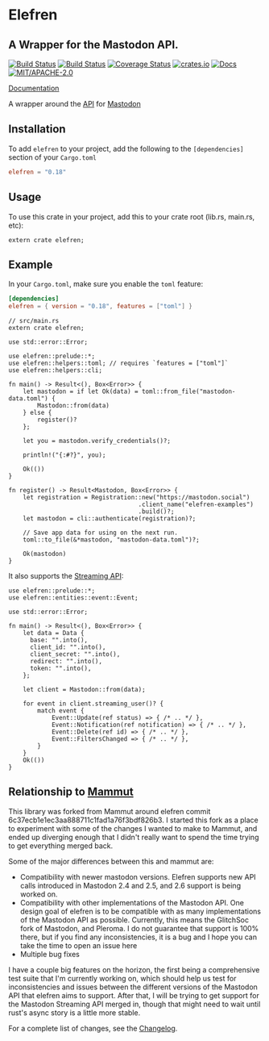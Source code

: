 # Elefren

## A Wrapper for the Mastodon API.

[![Build Status](https://travis-ci.org/pwoolcoc/elefren.svg?branch=master)](https://travis-ci.org/pwoolcoc/elefren)
[![Build Status](https://ci.appveyor.com/api/projects/status/qeigk3nmmps52wxv?svg=true)](https://ci.appveyor.com/project/pwoolcoc/elefren)
[![Coverage Status](https://coveralls.io/repos/github/pwoolcoc/elefren/badge.svg?branch=master&service=github)](https://coveralls.io/github/pwoolcoc/elefren?branch=master)
[![crates.io](https://img.shields.io/crates/v/elefren.svg)](https://crates.io/crates/elefren)
[![Docs](https://docs.rs/elefren/badge.svg)](https://docs.rs/elefren)
[![MIT/APACHE-2.0](https://img.shields.io/crates/l/elefren.svg)](https://crates.io/crates/elefren)

[Documentation](https://docs.rs/elefren/)

A wrapper around the [API](https://github.com/tootsuite/documentation/blob/master/docs/Using-the-API/API.md#tag) for [Mastodon](https://mastodon.social/)

## Installation

To add `elefren` to your project, add the following to the
`[dependencies]` section of your `Cargo.toml`

```toml
elefren = "0.18"
```

## Usage

To use this crate in your project, add this to your crate root (lib.rs, main.rs, etc):

```rust,ignore
extern crate elefren;
```

## Example

In your `Cargo.toml`, make sure you enable the `toml` feature:

```toml
[dependencies]
elefren = { version = "0.18", features = ["toml"] }
```

```rust,no_run
// src/main.rs
extern crate elefren;

use std::error::Error;

use elefren::prelude::*;
use elefren::helpers::toml; // requires `features = ["toml"]`
use elefren::helpers::cli;

fn main() -> Result<(), Box<Error>> {
    let mastodon = if let Ok(data) = toml::from_file("mastodon-data.toml") {
        Mastodon::from(data)
    } else {
        register()?
    };

    let you = mastodon.verify_credentials()?;

    println!("{:#?}", you);

    Ok(())
}

fn register() -> Result<Mastodon, Box<Error>> {
    let registration = Registration::new("https://mastodon.social")
                                    .client_name("elefren-examples")
                                    .build()?;
    let mastodon = cli::authenticate(registration)?;

    // Save app data for using on the next run.
    toml::to_file(&*mastodon, "mastodon-data.toml")?;

    Ok(mastodon)
}
```

It also supports the [Streaming API](https://docs.joinmastodon.org/api/streaming):

```no_run
use elefren::prelude::*;
use elefren::entities::event::Event;

use std::error::Error;

fn main() -> Result<(), Box<Error>> {
    let data = Data {
      base: "".into(),
      client_id: "".into(),
      client_secret: "".into(),
      redirect: "".into(),
      token: "".into(),
    };

    let client = Mastodon::from(data);

    for event in client.streaming_user()? {
        match event {
            Event::Update(ref status) => { /* .. */ },
            Event::Notification(ref notification) => { /* .. */ },
            Event::Delete(ref id) => { /* .. */ },
            Event::FiltersChanged => { /* .. */ },
        }
    }
    Ok(())
}
```

## Relationship to [Mammut](https://github.com/Aaronepower/mammut)

This library was forked from Mammut around elefren commit
6c37ecb1e1ec3aa888711c1fad1a76f3bdf826b3.  I started this fork as a
place to experiment with some of the changes I wanted to make to Mammut,
and ended up diverging enough that I didn't really want to spend the time
trying to get everything merged back.

Some of the major differences between this and mammut are:

* Compatibility with newer mastodon versions. Elefren supports new API
  calls introduced in Mastodon 2.4 and 2.5, and 2.6 support is being
  worked on.
* Compatibility with other implementations of the Mastodon API. One
  design goal of elefren is to be compatible with as many
  implementations of the Mastodon API as possible. Currently, this means
  the GlitchSoc fork of Mastodon, and Pleroma. I do not guarantee that
  support is 100% there, but if you find any inconsistencies, it is a
  bug and I hope you can take the time to open an issue here
* Multiple bug fixes

I have a couple big features on the horizon, the first being a
comprehensive test suite that I'm currently working on, which should
help us test for inconsistencies and issues between the different
versions of the Mastodon API that elefren aims to support. After that, I
will be trying to get support for the Mastodon Streaming API merged in,
though that might need to wait until rust's async story is a little more
stable.

For a complete list of changes, see the
[Changelog](https://github.com/pwoolcoc/elefren/blob/master/CHANGELOG.md).
